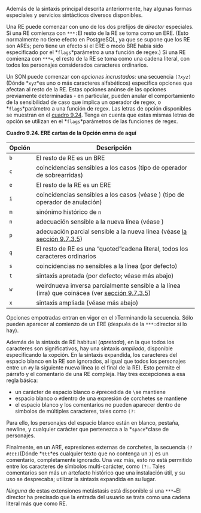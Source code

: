 Además de la sintaxis principal descrita anteriormente, hay algunas  formas especiales y servicios sintácticos diversos disponibles.

Una RE puede comenzar con uno de los dos prefijos de *director* especiales. Si una RE comienza con `***:`El resto de la RE se toma como un ERE. (Esto normalmente no tiene efecto en PostgreSQL, ya que se supone que los RE son AREs; pero tiene un efecto si el ERE o modo BRE había sido especificado por el  *`flags`*parámetro a una función de regex.) Si una RE comienza con `***=`, el resto de la RE se toma como una cadena literal, con todos los personajes considerados caracteres ordinarios.

Un SON puede comenzar con *opciones incrustados:* una secuencia  `(?`*`xyz`*`)`(Dónde  *`xyz`*es uno o más caracteres alfabéticos) especifica opciones que afectan al  resto de la RE. Estas opciones anúnse de las opciones previamente  determinadas - en particular, pueden anular el comportamiento de la  sensibilidad de caso que implica un operador de regex, o  *`flags`*parámetro a una función de regex. Las letras de opción disponibles se muestran en el [cuadro 9.24](https://www.postgresql.org/docs/current/functions-matching.html#POSIX-EMBEDDED-OPTIONS-TABLE). Tenga en cuenta que estas mismas letras de opción se utilizan en el  *`flags`*parámetros de las funciones de regex.

**Cuadro 9.24. ERE cartas de la Opción enma de aquí**

| Opción | Descripción                                                  |
| ------ | ------------------------------------------------------------ |
| `b`    | El resto de RE es un BRE                                     |
| `c`    | coincidencias sensibles a los casos (tipo de operador de sobrearridas) |
| `e`    | El resto de la RE es un ERE                                  |
| `i`    | coincidencias sensibles a los casos (véase ) (tipo de operador de anulación) |
| `m`    | sinónimo histórico de `n`                                    |
| `n`    | adecuación sensible a la nueva línea (véase )                |
| `p`    | adecuación parcial sensible a la nueva línea (véase [la sección 9.7.3.5](https://www.postgresql.org/docs/current/functions-matching.html#POSIX-MATCHING-RULES)) |
| `q`    | El resto de RE es una “quoted”cadena literal, todos los caracteres ordinarios |
| `s`    | coincidencias no sensibles a la línea (por defecto)          |
| `t`    | sintaxis apretada (por defecto; véase más abajo)             |
| `w`    | weirdnueva inversa parcialmente sensible a la línea (irra) que coinácea (ver [sección 9.7.3.5](https://www.postgresql.org/docs/current/functions-matching.html#POSIX-MATCHING-RULES)) |
| `x`    | sintaxis ampliada (véase más abajo)                          |

Opciones empotradas entran en vigor en el  `)`Terminando la secuencia. Sólo pueden aparecer al comienzo de un ERE (después de la  `***:`director si lo hay).

Además de la sintaxis de RE habitual (*apretada*), en la que todos los caracteres son significativos, hay una sintaxis *ampliada*, disponible especificando la  `x`opción. En la sintaxis expandida, los caracteres del espacio blanco en la RE  son ignorados, al igual que todos los personajes entre un  `#`y la siguiente nueva línea (o el final de la RE). Esto permite el párrafo y el comentario de una RE compleja. Hay tres excepciones a esa regla  básica:

- un carácter de espacio blanco o  `#`precedida de  `\`se mantiene
- espacio blanco o  `#`dentro de una expresión de corchetes se mantiene
- el espacio blanco y los comentarios no pueden aparecer dentro de símbolos de múltiples caracteres, tales como `(?:`

Para ello, los personajes del espacio blanco están en blanco, pestaña, newline, y cualquier carácter que pertenezca a la  *`space`*clase de personajes.

Finalmente, en un ARE, expresiones externas de corchetes, la secuencia  `(?#`*`ttt`*`)`(Dónde  *`ttt`*es cualquier texto que no contenga un `)`) es un comentario, completamente ignorado. Una vez más, esto no está  permitido entre los caracteres de símbolos multi-carácter, como `(?:`. Tales comentarios son más un artefacto histórico que una instalación  útil, y su uso se desprecaba; utilizar la sintaxis expandida en su  lugar.

*Ninguna* de estas extensiones metástasis está disponible si una  `***=`El director ha precisado que la entrada del usuario se trata como una cadena literal más que como RE.